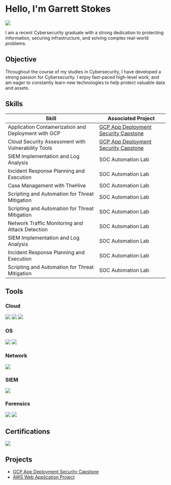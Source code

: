 # Hello, I'm Garrett Stokes
<a href="https://www.linkedin.com/in/garrett-stokes-79a5261a4/"><img src="https://img.shields.io/badge/-LinkedIn-0072b1?&style=for-the-badge&logo=linkedin&logoColor=white" /></a>

I am a recent Cybersecurity graduate with a strong dedication to protecting information, securing infrastructure, and solving complex real-world problems. 

## Objective

Throughout the course of my studies in Cybersecurity, I have developed a strong passion for Cybersecurity. I enjoy fast-paced high-level work, and am eager to constantly learn new technologies to help protect valuable data and assets. 

## Skills

| Skill                                         | Associated Project         |
|-----------------------------------------------|----------------------------|
| Application Containerization and Deployment with GCP      | <a href="https://github.com/stokesgarrett/GCP-App-Deployment-Security-Capstone">GCP App Deployment Security Capstone</a>|
| Cloud Security Assessment with Vulnerability Tools         | <a href="https://github.com/stokesgarrett/GCP-App-Deployment-Security-Capstone">GCP App Deployment Security Capstone</a>|
| SIEM Implementation and Log Analysis          | SOC Automation Lab|
| Incident Response Planning and Execution      | SOC Automation Lab|
| Case Management with TheHive                  | SOC Automation Lab|
| Scripting and Automation for Threat Mitigation | SOC Automation Lab|
| Scripting and Automation for Threat Mitigation | SOC Automation Lab|
| Network Traffic Monitoring and Attack Detection  | SOC Automation Lab|
| SIEM Implementation and Log Analysis          | SOC Automation Lab|
| Incident Response Planning and Execution      | SOC Automation Lab|
| Scripting and Automation for Threat Mitigation | SOC Automation Lab|

## Tools

### Cloud
<div>
    <img src="https://img.shields.io/badge/-Google_Cloud_Platform-4285F4?&style=for-the-badge&logo=Google-Cloud&logoColor=white" />
    <img src="https://img.shields.io/badge/-Google_Kubernetes_Engine-326CE5?&style=for-the-badge&logo=kubernetes&logoColor=white" />
    <img src="https://img.shields.io/badge/-Amazon_Web_Services-232F3E?&style=for-the-badge&logo=amazon&logoColor=white" />

</div>

### OS
<div>
    <img src="https://img.shields.io/badge/-Windows-0078D4?&style=for-the-badge&logo=windows&logoColor=white" />
    <img src="https://img.shields.io/badge/-Linux-FCC624?&style=for-the-badge&logo=linux&logoColor=black" />

</div>

### Network
<div>
    <img src="https://img.shields.io/badge/-Wireshark-1679A7?&style=for-the-badge&logo=Wireshark&logoColor=white" />
</div>


### SIEM
<div>
    <img src="https://img.shields.io/badge/-Elastic-005571?&style=for-the-badge&logo=Elastic&logoColor=white" />
</div>

### Forensics
<div>
    <img src="https://img.shields.io/badge/-Autopsy-3D6D91?&style=for-the-badge&logo=Autopsy&logoColor=white" />
   <img src="https://img.shields.io/badge/-FTK_Imager-0033A0?&style=for-the-badge&logoColor=white" />



</div>

## Certifications
<div>
<img src="https://img.shields.io/badge/-Security%2B-FF0000?&style=for-the-badge&logo=CompTIA&logoColor=white" />
</div>

## Projects
- <a href="https://github.com/stokesgarrett/GCP-App-Deployment-Security-Capstone">GCP App Deployment Security Capstone</a>
- <a href="https://github.com/stokesgarrett/AWS-Web-Application-Project">AWS Web Application Project</a>
